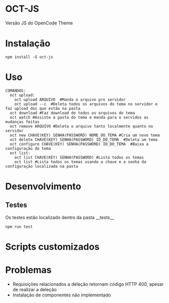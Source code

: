 # OCT-JS
Versão JS do OpenCode Theme

# Instalação
`````
npm install -G oct-js
`````

# Uso
`````
COMANDOS:
  oct upload:
    oct upload ARQUIVO  #Manda o arquivo pro servidor
    oct upload --c  #Deleta todos os arquivos do tema no servidor e faz upload dos que estão na pasta 
  oct download #Faz download de todos os arquivos do tema
  oct watch #Assiste a pasta do tema e manda para o servidos as mudanças feitas
  oct remove ARQUIVO #Deleta o arquivo tanto localmente quanto no servidor
  oct new CHAVE(KEY) SENHA(PASSWORD) NOME_DO_TEMA #Cria um novo tema
  oct delete CHAVE(KEY) SENHA(PASSWORD) ID_DO_TEMA  #Deleta um tema
  oct configure CHAVE(KEY) SENHA(PASSWORD) ID_DO_TEMA  #Baixa a configuração do tema
  oct list:
    oct list CHAVE(KEY) SENHA(PASSWORD) #Lista todos os temas
    oct list #Lista todos os temas usando a chave e a senha da configuração localizada na pasta

`````

# Desenvolvimento
## Testes

Os testes estão localizado dentro da pasta \_\_tests\_\_

`````
npm run test
`````

# Scripts customizados


# Problemas
- Requisições relacionados a deleção retornam código HTTP 400, apesar de realizar a deleção
- Instalação de componentes não implementado
